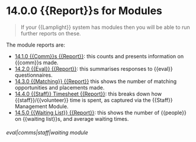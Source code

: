 # 14.0.0 {{Report}}s for Modules

> If your {{Lamplight}} system has modules then you will be able to run further reports on these.

The module reports are:

- [14.1.0 {{Comm}}s {{Report}}](/help/index/p/14.1.0): this counts and presents information on {{comm}}s made.
- [14.2.0 {{Eval}} {{Report}}](/help/index/p/14.2.0): this summarises responses to {{eval}} questionnaires.
- [14.3.0 {{Matching}} {{Report}}](/help/index/p/14.3.0) this shows the number of matching opportunities and placements made.
- [14.4.0 {{Staff}} Timesheet {{Report}}](/help/index/p/14.4.0): this breaks down how {{staff}}/{{volunteer}} time is spent, as captured via the {{Staff}} Management Module. 
- [14.5.0 {{Waiting List}} {{Report}}](/help/index/p/14.5.0): this shows the number of {{people}} on {{waiting list}}s, and average waiting times.


###### eval|comms|staff|waiting module
